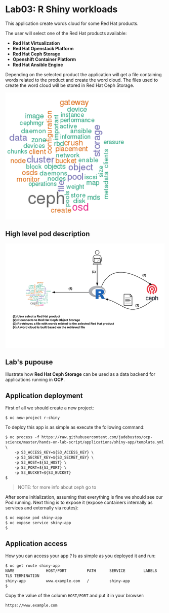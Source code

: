 # Lab03: R Shiny workloads

This application create words cloud for some Red Hat products.

The user will select one of the Red Hat products available:

* **Red Hat Virtualization**
* **Red Hat Openstack Platform**
* **Red Hat Ceph Storage**
* **Openshift Container Platform**
* **Red Hat Ansible Engine**

Depending on the selected product the application will get a file containing words related to the product and create the word cloud. The files used to create the word cloud will be stored in Red Hat Ceph Storage.

![word cloud](imgs/word-cloud.png)

## High level pod description

![R Shiny](imgs/r-shiny.png)

## Lab's pupouse

Illustrate how **Red Hat Ceph Storage** can be used as a data backend for applications running in **OCP**.

## Application deployment

First of all we should create a new project:

```
$ oc new-project r-shiny
```

To deploy this app is as simple as execute the following command:

```
$ oc process -f https://raw.githubusercontent.com/jadebustos/ocp-science/master/hands-on-lab-script/applications/shiny-app/template.yml \
    -p S3_ACCESS_KEY=${S3_ACCESS_KEY} \
    -p S3_SECRET_KEY=${S3_SECRET_KEY} \
    -p S3_HOST=${S3_HOST} \
    -p S3_PORT=${S3_PORT} \
    -p S3_BUCKET=${S3_BUCKET}
$
```

> NOTE: for more info about ceph go to 

After some initialization, assuming that everything is fine we should see our Pod running. Next thing is to expose it (expose containers internally as services and externally via routes):

```
$ oc expose pod shiny-app
$ oc expose service shiny-app
$
```

## Application access

How you can access your app ? Is as simple as you deployed it and run:

```
$ oc get route shiny-app
NAME              HOST/PORT         PATH      SERVICE        LABELS    TLS TERMINATION
shiny-app         www.example.com   /         shiny-app
$
```

Copy the value of the column `HOST/PORT` and put it in your browser:

```
https://www.example.com
```
